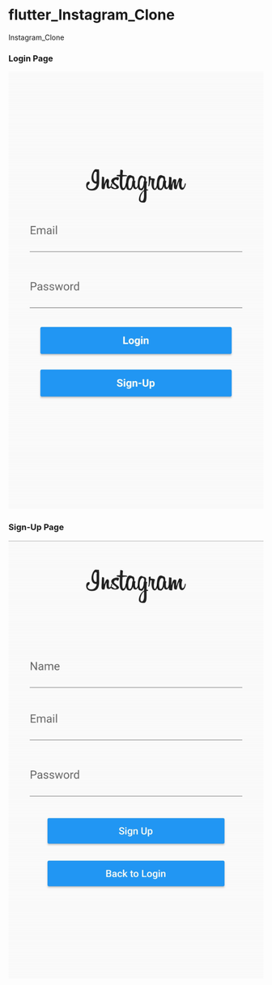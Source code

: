 # flutter_Instagram_Clone
Instagram_Clone

### Login Page
![alt text](https://github.com/Aayush-Basnet/flutter_Instagram_Clone/blob/903cde3cd56786b551a80c142144b643fb5678e5/Screenshots/Instagram_login_page.png)

### Sign-Up Page
![alt text](https://github.com/Aayush-Basnet/flutter_Instagram_Clone/blob/903cde3cd56786b551a80c142144b643fb5678e5/Screenshots/Instagram_signup_page.png)
